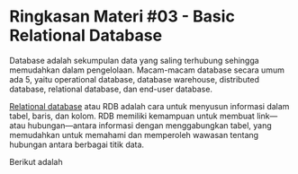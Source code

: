 # Ringkasan Materi #03 - Basic Relational Database

Database adalah sekumpulan data yang saling terhubung sehingga memudahkan dalam pengelolaan. Macam-macam database secara umum ada 5, yaitu operational database, database warehouse, distributed database, relational database, dan end-user database.

[Relational database](https://cloud.google.com/learn/what-is-a-relational-database#:~:text=A%20relational%20database%20(RDB)%20is,relationship%20between%20various%20data%20points.) atau RDB adalah cara untuk menyusun informasi dalam tabel, baris, dan kolom. RDB memiliki kemampuan untuk membuat link—atau hubungan—antara informasi dengan menggabungkan tabel, yang memudahkan untuk memahami dan memperoleh wawasan tentang hubungan antara berbagai titik data.

Berikut adalah 
